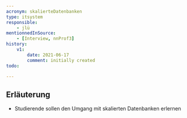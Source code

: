 ```yaml
---
acronym: skalierteDatenbanken
type: itsystem
responsible:
    - jlü
mentionnedInSource: 
    - [Interview, nnProf3]
history:
    v1:
        date: 2021-06-17
        comment: initially created
todo:

---
```



## Erläuterung
* Studierende sollen den Umgang mit skalierten Datenbanken erlernen
